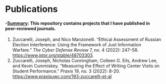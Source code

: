 # Publications

#### -<ins>Summary</ins>: This repository contains projects that I have published in peer-reviewed journals.

1. Zuccarelli, Joseph, and Nico Manzonelli. “Ethical Assessment of Russian Election Interference: Using the Framework of Just Information Warfare.” *The Cyber Defense Review* 7, no. 4 (2022): 247–58. https://www.jstor.org/stable/48703303.
2. Zuccarelli, Joseph, Nicholas Cunningham, Colleen G. Eils, Andrew Lee, and Kevin Cummiskey. "Measuring the Effect of Writing Center Visits on Student Performance." *Praxis* 19, no. 3 (2022): 8-20. https://www.praxisuwc.com/193-zuccarelli-et-al
